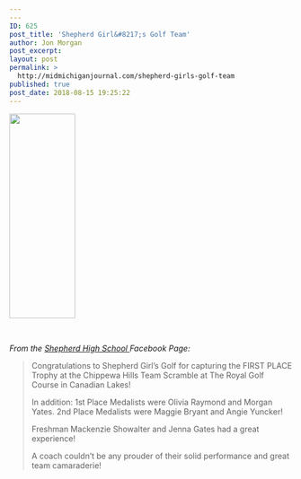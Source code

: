 ```yaml
---
---
ID: 625
post_title: 'Shepherd Girl&#8217;s Golf Team'
author: Jon Morgan
post_excerpt:
layout: post
permalink: >
  http://midmichiganjournal.com/shepherd-girls-golf-team
published: true
post_date: 2018-08-15 19:25:22
---
```

<em><a href="http://midmichiganjournal.com/wp-content/uploads/2018/08/Golf-Club-Sports2010-e1534379568175.png" rel="attachment wp-att-633"><img class="alignnone wp-image-633 size-medium" src="http://midmichiganjournal.com/wp-content/uploads/2018/08/Golf-Club-Sports2010-117x365.png" alt="" width="117" height="365" /></a></em>

&nbsp;

<em>From the <a href="http://midmichiganjournal.com/business/shepherd-high-school">Shepherd High School </a>Facebook Page:</em>
<blockquote><span id="u_ps_0_0_3">Congratulations</span> to Shepherd Girl’s Golf for capturing the FIRST PLACE Trophy at the Chippewa Hills Team Scramble at The Royal Golf Course in Canadian Lakes!

In addition: 1st Place Medalists were Olivia Raymond and Morgan Yates. 2nd Place Medalists were Maggie Bryant and Angie Yuncker!

Freshman Mackenzie Showalter and Jenna Gates had a great experience!

A coach couldn’t be any prouder of their solid performance and great team camaraderie!</blockquote>
